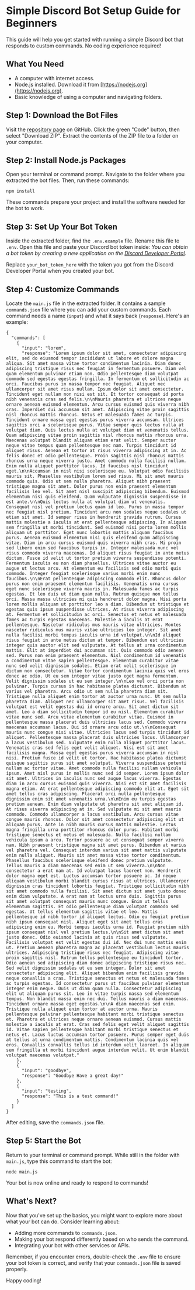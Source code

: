 # Simple Discord Bot Setup Guide for Beginners

This guide will help you get started with running a simple Discord bot that responds to custom commands. No coding experience required!

## What You Need

- A computer with internet access.
- Node.js installed. Download it from [https://nodejs.org](https://nodejs.org).
- Basic knowledge of using a computer and navigating folders.

## Step 1: Download the Bot Files

Visit the [repository page](https://github.com/SatinCake/custom-commands-discord-bot) on GitHub. Click the green "Code" button, then select "Download ZIP". Extract the contents of the ZIP file to a folder on your computer.

## Step 2: Install Node.js Packages

Open your terminal or command prompt. Navigate to the folder where you extracted the bot files. Then, run these commands:

`npm install`

These commands prepare your project and install the software needed for the bot to work.

## Step 3: Set Up Your Bot Token

Inside the extracted folder, find the `.env.example` file. Rename this file to `.env`. Open this file and paste your Discord bot token inside: *You can obtain a bot token by creating a new application on the [Discord Developer Portal](https://discord.com/developers/applications).*


Replace `your_bot_token_here` with the token you got from the Discord Developer Portal when you created your bot.

## Step 4: Customize Commands

Locate the `main.js` file in the extracted folder. It contains a sample `commands.json` file where you can add your custom commands. Each command needs a name (`input`) and what it says back (`response`). Here's an example:

```
{
  "commands": [
    {
      "input": "lorem",
      "response": "Lorem ipsum dolor sit amet, consectetur adipiscing elit, sed do eiusmod tempor incididunt ut labore et dolore magna aliqua. Sit amet massa vitae tortor condimentum lacinia. Diam donec adipiscing tristique risus nec feugiat in fermentum posuere. Diam vel quam elementum pulvinar etiam non. Odio pellentesque diam volutpat commodo sed egestas egestas fringilla. In fermentum et sollicitudin ac orci. Faucibus purus in massa tempor nec feugiat. Aliquet nec ullamcorper sit amet risus nullam. Ipsum dolor sit amet consectetur. Tincidunt eget nullam non nisi est sit. Et tortor consequat id porta nibh venenatis cras sed felis.\n\nMauris pharetra et ultrices neque ornare aenean euismod elementum. Arcu cursus euismod quis viverra nibh cras. Imperdiet dui accumsan sit amet. Adipiscing vitae proin sagittis nisl rhoncus mattis rhoncus. Netus et malesuada fames ac turpis. Tincidunt ornare massa eget egestas purus viverra accumsan. Ultrices sagittis orci a scelerisque purus. Vitae semper quis lectus nulla at volutpat diam. Quis lectus nulla at volutpat diam ut venenatis tellus. Quam adipiscing vitae proin sagittis nisl rhoncus mattis rhoncus urna. Maecenas volutpat blandit aliquam etiam erat velit. Semper auctor neque vitae tempus quam pellentesque nec nam. Turpis tincidunt id aliquet risus. Aenean et tortor at risus viverra adipiscing at in. Ac felis donec et odio pellentesque. Proin sagittis nisl rhoncus mattis rhoncus urna neque viverra justo. Amet commodo nulla facilisi nullam. Enim nulla aliquet porttitor lacus. Id faucibus nisl tincidunt eget.\n\nAccumsan in nisl nisi scelerisque eu. Volutpat odio facilisis mauris sit. Phasellus vestibulum lorem sed risus. Mi sit amet mauris commodo quis. Odio ut sem nulla pharetra. Aliquet nibh praesent tristique magna sit amet. Dolor purus non enim praesent elementum facilisis leo vel. Sit amet nisl suscipit adipiscing bibendum. Euismod elementum nisi quis eleifend. Quam vulputate dignissim suspendisse in est ante.\n\nQuis lectus nulla at volutpat diam ut venenatis. Consequat nisl vel pretium lectus quam id leo. Purus in massa tempor nec feugiat nisl pretium. Tincidunt arcu non sodales neque sodales ut etiam sit amet. Id semper risus in hendrerit gravida rutrum. Cursus mattis molestie a iaculis at erat pellentesque adipiscing. In aliquam sem fringilla ut morbi tincidunt. Sed euismod nisi porta lorem mollis aliquam ut porttitor. Eget nunc lobortis mattis aliquam faucibus purus. Aenean euismod elementum nisi quis eleifend quam adipiscing vitae. Diam in arcu cursus euismod quis viverra nibh cras. Mi proin sed libero enim sed faucibus turpis in. Integer malesuada nunc vel risus commodo viverra maecenas. Id aliquet risus feugiat in ante metus dictum. Fusce id velit ut tortor pretium viverra suspendisse potenti. Fermentum iaculis eu non diam phasellus. Ultrices vitae auctor eu augue ut lectus arcu. At elementum eu facilisis sed odio morbi quis commodo. Integer feugiat scelerisque varius morbi enim nunc faucibus.\n\nErat pellentesque adipiscing commodo elit. Rhoncus dolor purus non enim praesent elementum facilisis. Venenatis urna cursus eget nunc scelerisque viverra mauris in. Malesuada fames ac turpis egestas. Et leo duis ut diam quam nulla. Rutrum quisque non tellus orci. Massa massa ultricies mi quis hendrerit dolor magna. Nisi porta lorem mollis aliquam ut porttitor leo a diam. Bibendum ut tristique et egestas quis ipsum suspendisse ultrices. At risus viverra adipiscing at. Fermentum et sollicitudin ac orci. Senectus et netus et malesuada fames ac turpis egestas maecenas. Molestie a iaculis at erat pellentesque. Nascetur ridiculus mus mauris vitae ultricies. Montes nascetur ridiculus mus mauris vitae ultricies leo integer. Sit amet nulla facilisi morbi tempus iaculis urna id volutpat.\n\nId aliquet risus feugiat in ante metus dictum at tempor. Bibendum est ultricies integer quis auctor elit sed vulputate. At tellus at urna condimentum mattis. Elit at imperdiet dui accumsan sit. Quis commodo odio aenean sed. Purus non enim praesent elementum. Nisl condimentum id venenatis a condimentum vitae sapien pellentesque. Elementum curabitur vitae nunc sed velit dignissim sodales. Etiam erat velit scelerisque in dictum non consectetur. Vitae tortor condimentum lacinia quis vel eros donec ac odio. Ut eu sem integer vitae justo eget magna fermentum. Velit dignissim sodales ut eu sem integer.\n\nLeo vel orci porta non pulvinar. Turpis cursus in hac habitasse platea dictumst. Bibendum at varius vel pharetra. Arcu odio ut sem nulla pharetra diam sit. Tristique nulla aliquet enim tortor at auctor urna nunc. Ut sem nulla pharetra diam. Aliquet nec ullamcorper sit amet risus. Vel facilisis volutpat est velit egestas dui id ornare arcu. Sit amet dictum sit amet. Leo a diam sollicitudin tempor id eu nisl. Elementum curabitur vitae nunc sed. Arcu vitae elementum curabitur vitae. Euismod in pellentesque massa placerat duis ultricies lacus sed. Commodo viverra maecenas accumsan lacus. Dui id ornare arcu odio ut.\n\nConsequat mauris nunc congue nisi vitae. Ultricies lacus sed turpis tincidunt id aliquet. Pellentesque massa placerat duis ultricies lacus. Ullamcorper a lacus vestibulum sed. Vulputate enim nulla aliquet porttitor lacus. Venenatis cras sed felis eget velit aliquet. Nisi est sit amet facilisis magna. Massa eget egestas purus viverra accumsan in nisl nisi. Pretium fusce id velit ut tortor. Hac habitasse platea dictumst quisque sagittis purus sit amet volutpat. Viverra suspendisse potenti nullam ac tortor vitae. Amet commodo nulla facilisi nullam vehicula ipsum. Amet nisl purus in mollis nunc sed id semper. Lorem ipsum dolor sit amet. Ultrices in iaculis nunc sed augue lacus viverra. Egestas diam in arcu cursus euismod quis viverra. Nisi est sit amet facilisis magna etiam. At erat pellentesque adipiscing commodo elit at. Eget sit amet tellus cras adipiscing. Placerat orci nulla pellentesque dignissim enim sit amet venenatis urna.\n\nEnim eu turpis egestas pretium aenean. Enim diam vulputate ut pharetra sit amet aliquam id. At risus viverra adipiscing at in. Sed vulputate mi sit amet mauris commodo. Commodo ullamcorper a lacus vestibulum. Arcu cursus vitae congue mauris rhoncus. Dolor sit amet consectetur adipiscing elit ut aliquam purus. Ante in nibh mauris cursus mattis molestie. Lectus magna fringilla urna porttitor rhoncus dolor purus. Habitant morbi tristique senectus et netus et malesuada. Nulla facilisi nullam vehicula ipsum a arcu. Tortor posuere ac ut consequat semper viverra nam. Nibh praesent tristique magna sit amet purus. Bibendum at varius vel pharetra vel. Consequat interdum varius sit amet mattis vulputate enim nulla aliquet. Mauris sit amet massa vitae tortor condimentum. Phasellus faucibus scelerisque eleifend donec pretium vulputate. Tellus mauris a diam maecenas sed enim ut sem viverra.\n\nNon consectetur a erat nam at. Id volutpat lacus laoreet non. Hendrerit dolor magna eget est. Luctus accumsan tortor posuere ac. Id neque aliquam vestibulum morbi blandit cursus risus at ultrices. Ullamcorper dignissim cras tincidunt lobortis feugiat. Tristique sollicitudin nibh sit amet commodo nulla facilisi. Sit amet dictum sit amet justo donec enim diam vulputate. A erat nam at lectus urna duis. Sagittis purus sit amet volutpat consequat mauris nunc congue. Enim ut tellus elementum sagittis. Et odio pellentesque diam volutpat commodo sed egestas. Ut tellus elementum sagittis vitae et leo. Mattis pellentesque id nibh tortor id aliquet lectus. Odio eu feugiat pretium nibh ipsum consequat nisl. Aliquet eget sit amet tellus cras adipiscing enim eu. Morbi tempus iaculis urna id. Feugiat pretium nibh ipsum consequat nisl vel pretium lectus.\n\nSit amet dictum sit amet justo donec. Odio euismod lacinia at quis risus sed vulputate. Facilisis volutpat est velit egestas dui id. Nec dui nunc mattis enim ut. Pretium aenean pharetra magna ac placerat vestibulum lectus mauris ultrices. Adipiscing tristique risus nec feugiat. Adipiscing vitae proin sagittis nisl. Rutrum tellus pellentesque eu tincidunt tortor. Odio aenean sed adipiscing diam donec adipiscing tristique risus nec. Sed velit dignissim sodales ut eu sem integer. Dolor sit amet consectetur adipiscing elit. Aliquet bibendum enim facilisis gravida neque convallis a cras. Tristique senectus et netus et malesuada fames ac turpis egestas. Id consectetur purus ut faucibus pulvinar elementum integer enim neque. Duis ut diam quam nulla. Consectetur adipiscing elit ut aliquam purus sit. Leo in vitae turpis massa sed elementum tempus. Non blandit massa enim nec dui. Tellus mauris a diam maecenas. Tincidunt ornare massa eget egestas.\n\nA diam maecenas sed enim. Tristique nulla aliquet enim tortor at auctor urna. Mauris pellentesque pulvinar pellentesque habitant morbi tristique senectus et. Pharetra et ultrices neque ornare aenean euismod. Cursus mattis molestie a iaculis at erat. Cras sed felis eget velit aliquet sagittis id. Vitae sapien pellentesque habitant morbi tristique senectus et netus et. Lacus luctus accumsan tortor posuere. Purus semper eget duis at tellus at urna condimentum mattis. Condimentum lacinia quis vel eros. Convallis convallis tellus id interdum velit laoreet. In aliquam sem fringilla ut morbi tincidunt augue interdum velit. Ut enim blandit volutpat maecenas volutpat."
    },
    {
      "input": "goodbye",
      "response": "Goodbye Have a great day!"
    },
    {
      "input": "testing",
      "response": "This is a test command!"
    }
  ]
}
```

After editing, save the `commands.json` file.

## Step 5: Start the Bot

Return to your terminal or command prompt. While still in the folder with `main.js`, type this command to start the bot:

`node main.js`

Your bot is now online and ready to respond to commands!

## What's Next?

Now that you've set up the basics, you might want to explore more about what your bot can do. Consider learning about:

- Adding more commands to `commands.json`.
- Making your bot respond differently based on who sends the command.
- Integrating your bot with other services or APIs.

Remember, if you encounter errors, double-check the `.env` file to ensure your bot token is correct, and verify that your `commands.json` file is saved properly.

Happy coding!
